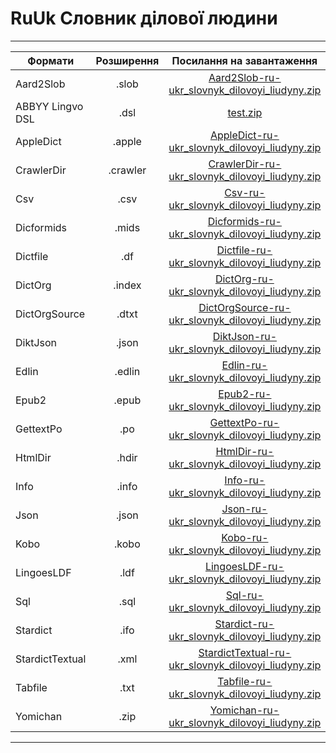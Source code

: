 # RuUk Словник ділової людини
---------------------------------------------------------------------------------------
| Формати          | Розширення | Посилання на завантаження                           |
-------------------|:----------:|:---------------------------------------------------:|
| Aard2Slob        |  .slob     | [Aard2Slob-ru-ukr_slovnyk_dilovoyi_liudyny.zip](https://github.com/bakustarver/ukr-dictionaries-list-opensource/releases/download/0.2/Aard2Slob-ru-ukr_slovnyk_dilovoyi_liudyny.zip) |
| ABBYY Lingvo DSL |  .dsl      | [test.zip](https://youtube.com/watch?v=_OfVL8ETIZI) |
| AppleDict        |  .apple    | [AppleDict-ru-ukr_slovnyk_dilovoyi_liudyny.zip](https://github.com/bakustarver/ukr-dictionaries-list-opensource/releases/download/0.2/AppleDict-ru-ukr_slovnyk_dilovoyi_liudyny.zip) |
| CrawlerDir       |  .crawler  | [CrawlerDir-ru-ukr_slovnyk_dilovoyi_liudyny.zip](https://github.com/bakustarver/ukr-dictionaries-list-opensource/releases/download/0.2/CrawlerDir-ru-ukr_slovnyk_dilovoyi_liudyny.zip) |
| Csv              |  .csv      | [Csv-ru-ukr_slovnyk_dilovoyi_liudyny.zip](https://github.com/bakustarver/ukr-dictionaries-list-opensource/releases/download/0.2/Csv-ru-ukr_slovnyk_dilovoyi_liudyny.zip) |
| Dicformids       |  .mids     | [Dicformids-ru-ukr_slovnyk_dilovoyi_liudyny.zip](https://github.com/bakustarver/ukr-dictionaries-list-opensource/releases/download/0.2/Dicformids-ru-ukr_slovnyk_dilovoyi_liudyny.zip) |
| Dictfile         |  .df       | [Dictfile-ru-ukr_slovnyk_dilovoyi_liudyny.zip](https://github.com/bakustarver/ukr-dictionaries-list-opensource/releases/download/0.2/Dictfile-ru-ukr_slovnyk_dilovoyi_liudyny.zip) |
| DictOrg          |  .index    | [DictOrg-ru-ukr_slovnyk_dilovoyi_liudyny.zip](https://github.com/bakustarver/ukr-dictionaries-list-opensource/releases/download/0.2/DictOrg-ru-ukr_slovnyk_dilovoyi_liudyny.zip) |
| DictOrgSource    |  .dtxt     | [DictOrgSource-ru-ukr_slovnyk_dilovoyi_liudyny.zip](https://github.com/bakustarver/ukr-dictionaries-list-opensource/releases/download/0.2/DictOrgSource-ru-ukr_slovnyk_dilovoyi_liudyny.zip) |
| DiktJson         |  .json     | [DiktJson-ru-ukr_slovnyk_dilovoyi_liudyny.zip](https://github.com/bakustarver/ukr-dictionaries-list-opensource/releases/download/0.2/DiktJson-ru-ukr_slovnyk_dilovoyi_liudyny.zip) |
| Edlin            |  .edlin    | [Edlin-ru-ukr_slovnyk_dilovoyi_liudyny.zip](https://github.com/bakustarver/ukr-dictionaries-list-opensource/releases/download/0.2/Edlin-ru-ukr_slovnyk_dilovoyi_liudyny.zip) |
| Epub2            |  .epub     | [Epub2-ru-ukr_slovnyk_dilovoyi_liudyny.zip](https://github.com/bakustarver/ukr-dictionaries-list-opensource/releases/download/0.2/Epub2-ru-ukr_slovnyk_dilovoyi_liudyny.zip) |
| GettextPo        |  .po       | [GettextPo-ru-ukr_slovnyk_dilovoyi_liudyny.zip](https://github.com/bakustarver/ukr-dictionaries-list-opensource/releases/download/0.2/GettextPo-ru-ukr_slovnyk_dilovoyi_liudyny.zip) |
| HtmlDir          |  .hdir     | [HtmlDir-ru-ukr_slovnyk_dilovoyi_liudyny.zip](https://github.com/bakustarver/ukr-dictionaries-list-opensource/releases/download/0.2/HtmlDir-ru-ukr_slovnyk_dilovoyi_liudyny.zip) |
| Info             |  .info     | [Info-ru-ukr_slovnyk_dilovoyi_liudyny.zip](https://github.com/bakustarver/ukr-dictionaries-list-opensource/releases/download/0.2/Info-ru-ukr_slovnyk_dilovoyi_liudyny.zip) |
| Json             |  .json     | [Json-ru-ukr_slovnyk_dilovoyi_liudyny.zip](https://github.com/bakustarver/ukr-dictionaries-list-opensource/releases/download/0.2/Json-ru-ukr_slovnyk_dilovoyi_liudyny.zip) |
| Kobo             |  .kobo     | [Kobo-ru-ukr_slovnyk_dilovoyi_liudyny.zip](https://github.com/bakustarver/ukr-dictionaries-list-opensource/releases/download/0.2/Kobo-ru-ukr_slovnyk_dilovoyi_liudyny.zip) |
| LingoesLDF       |  .ldf      | [LingoesLDF-ru-ukr_slovnyk_dilovoyi_liudyny.zip](https://github.com/bakustarver/ukr-dictionaries-list-opensource/releases/download/0.2/LingoesLDF-ru-ukr_slovnyk_dilovoyi_liudyny.zip) |
| Sql              |  .sql      | [Sql-ru-ukr_slovnyk_dilovoyi_liudyny.zip](https://github.com/bakustarver/ukr-dictionaries-list-opensource/releases/download/0.2/Sql-ru-ukr_slovnyk_dilovoyi_liudyny.zip) |
| Stardict         |  .ifo      | [Stardict-ru-ukr_slovnyk_dilovoyi_liudyny.zip](https://github.com/bakustarver/ukr-dictionaries-list-opensource/releases/download/0.2/Stardict-ru-ukr_slovnyk_dilovoyi_liudyny.zip) |
| StardictTextual  |  .xml      | [StardictTextual-ru-ukr_slovnyk_dilovoyi_liudyny.zip](https://github.com/bakustarver/ukr-dictionaries-list-opensource/releases/download/0.2/StardictTextual-ru-ukr_slovnyk_dilovoyi_liudyny.zip) |
| Tabfile          |  .txt      | [Tabfile-ru-ukr_slovnyk_dilovoyi_liudyny.zip](https://github.com/bakustarver/ukr-dictionaries-list-opensource/releases/download/0.2/Tabfile-ru-ukr_slovnyk_dilovoyi_liudyny.zip) |
| Yomichan         |  .zip      | [Yomichan-ru-ukr_slovnyk_dilovoyi_liudyny.zip](https://github.com/bakustarver/ukr-dictionaries-list-opensource/releases/download/0.2/Yomichan-ru-ukr_slovnyk_dilovoyi_liudyny.zip) |
---------------------------------------------------------------------------------------
